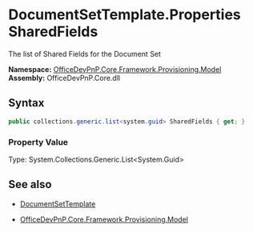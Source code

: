 # DocumentSetTemplate.Properties SharedFields
The list of Shared Fields for the Document Set  

**Namespace:** [OfficeDevPnP.Core.Framework.Provisioning.Model](OfficeDevPnP.Core.Framework.Provisioning.Model.md)  
**Assembly:** OfficeDevPnP.Core.dll  
## Syntax
```C#
public collections.generic.list<system.guid> SharedFields { get; }
```

### Property Value
Type: System.Collections.Generic.List<System.Guid>  

## See also
- [DocumentSetTemplate](DocumentSetTemplate.md) 

- [OfficeDevPnP.Core.Framework.Provisioning.Model](OfficeDevPnP.Core.Framework.Provisioning.Model.md)
